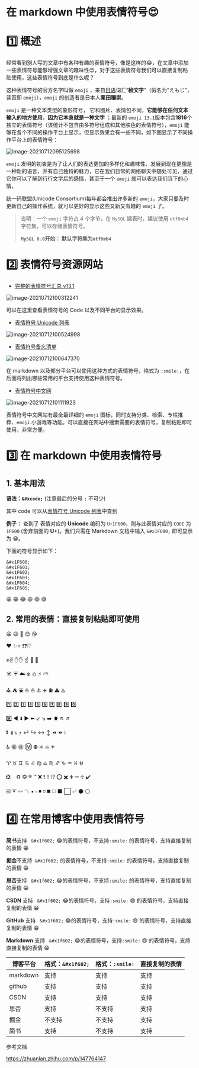 # 在 markdown 中使用表情符号😍

# 1️⃣ 概述

经常看到别人写的文章中有各种有趣的表情符号，像是这样的😂，在文章中添加一些表情符号能够增强文章的趣味性😊，对于这些表情符号我们可以直接复制粘贴使用，这些表情符号到底是什么呢？

这种表情符号的官方名字叫做 `emoji` ，来自[日语](https://baike.baidu.com/item/日语)词汇“**絵文字**”（假名为“えもじ”，读音即 `emoji`），`emoji` 的创造者是日本人**栗田穰崇**。

 `emoji` 是一种文本类型的象形符号， 它和图片、表情包不同，**它能够在任何文本输入的地方使用**，**因为它本身就是一种文字** ；最新的 `emoji 13.1`版本包含**1816**个独立的表情符号（该统计不包含由多符号组成和其他肤色的表情符号），`emoji` 能够在各个不同的操作平台上显示，但显示效果会有一些不同，如下图显示了不同操作平台上的表情符号：

![image-20210712095125698](在markdown中使用表情符号.assets/image-20210712095125698.png)



`emoji` 发明的初衷是为了让人们的表达更加的多样化和趣味性，发展到现在更像是一种新的语言，并有自己独特的魅力，它在我们日常的网络聊天中随处可见，通过它你可以了解到行行文字后的感情，甚至于一个 `emoji` 就可以表达我们当下的心情，

统一码联盟(Unicode Consortium)每年都会推出许多新的 `emoji`，大家只要及时更新自己的操作系统，就可以更好的显示这些又新又有趣的 `emoji` 了。



>  说明：一个 `emoji` 字符占 4 个字节，在 `MySQL` 建表时，建议使用 `utf8mb4` 字符集，可以存储表情符号。
>
>  **`MySQL 8.0`开始： 默认字符集为`utf8mb4`**



# 2️⃣ 表情符号资源网站

- [完整的表情符号汇总  v13.1](https://www.unicode.org/emoji/charts/full-emoji-list.html)

![image-20210712100312241](在markdown中使用表情符号.assets/image-20210712100312241.png)

可以在这里查看表情符号的 Code 以及不同平台的显示效果。

- [表情符号 Unicode 列表](https://apps.timwhitlock.info/emoji/tables/unicode#)

![image-20210712100524998](在markdown中使用表情符号.assets/image-20210712100524998.png)



- [表情符号备忘清单](https://www.webfx.com/tools/emoji-cheat-sheet/)

![image-20210712100647370](在markdown中使用表情符号.assets/image-20210712100647370.png)

在 markdown 以及部分平台可以使用这种方式的表情符号，格式为 `:smile:`，在后面将列出哪些常用的平台支持使用这种表情符号。

- [表情符号中文网](https://www.emojiall.com/zh-hans)

![image-20210712101111923](在markdown中使用表情符号.assets/image-20210712101111923.png)

表情符号中文网站有最全最详细的 `emoji` 图标，同时支持分类、检索、专栏推荐、`emoji` 小游戏等功能。可以直接在网站中搜索需要的表情符号，复制粘贴即可使用，非常方便。



#  3️⃣ 在 markdown 中使用表情符号

## 1. **基本用法**

**语法：`&#xcode;`**  (注意最后的分号 `;` 不可少)

其中 code 可以从[表情符号 Unicode 列表](https://apps.timwhitlock.info/emoji/tables/unicode#)中查到

**例子：** 查到了 表情对应的 **Unicode** 编码为 `U+1F600`，则与此表情对应的 `CODE` 为 `1F600` (舍弃前面的 **U+**)。我们只需在 Markdown 文档中输入 `&#x1F600;` 即可显示为 &#x1F600;。

下面的符号显示如下：

```
&#x1F600;
&#x1F601;
&#x1F602;
&#x1F603;
&#x1F604;
&#x1F605;
```

&#x1F600;
&#x1F601;
&#x1F602;
&#x1F603;
&#x1F604;
&#x1F605;



## 2. 常用的表情：直接复制粘贴即可使用

😀 😃 🥰 😍 😘

❤️ ✨⭐ ❗❓❕❔ 

✊✌️ ✋✋ ☝️ 👏 🤝

☀️ ☔ ☁️ ❄️ ⛄ ⚡ ⛅

⛪ ⛺ ⛲ ⛵ ⛵ ⚓ ✈️ ⛽ ⚠️ ♨️

1️⃣ 2️⃣ 3️⃣ 4️⃣ 5️⃣ 6️⃣ 7️⃣ 8️⃣ 9️⃣ 0️⃣

#️⃣ ◀️ ⬇️ ▶️ ⬅️ ↙️ ↘️ ➡️ ⬆️ ↖️ ↗️ 

⏬ ⏫ ⤵️ ⤴️ ↩️ ↪️ ↔️ ↕️ ⏪ ⏩ ℹ️ ️ ️ ️ 

♿ ㊙️ ㊗️ Ⓜ️ ⛔ ✳️ ❇️ ✴️ 

♈ ♉ ♊ ♋ ♌ ♍ ♎ ♏ ♐ ♑ ♒ ♓ ⛎ 

❎ ️ ️ ️ ♻️ ©️ ®️ ™️ ❌ ❗ ‼️ ⁉️ ⭕ ✖️ ➕ ➖ ➗ ✔️ 

☑️ ➰ 〰️ 〽️ ▪️ ▫️ ◾ ◽ ◼️ ◻️ ⬛ ⬜ ✅ ⚫ ⚪



# 4️⃣ 在常用博客中使用表情符号

**简书**支持 ` &#x1f602;`  &#x1f602;的表情符号，不支持`:smile:` 的表情符号，支持直接复制的表情  😁

**掘金**不支持` &#x1f602;` 的表情符号，不支持`:smile:` 的表情符号，支持直接复制的表情  😁

**思否**支持 ` &#x1f602;`  &#x1f602;的表情符号，不支持`:smile:` 的表情符号，支持直接复制的表情  😁

**CSDN** 支持 ` &#x1f602;`  &#x1f602;的表情符号，支持`:smile:`  :smile: 的表情符号，支持直接复制的表情 😁

**GitHub** 支持 ` &#x1f602;`  &#x1f602;的表情符号，支持`:smile:`  :smile: 的表情符号，支持直接复制的表情 😁

**Markdown** 支持 ` &#x1f602;`  &#x1f602;的表情符号，支持`:smile:`  :smile: 的表情符号，支持直接复制的表情 😁

| 博客平台 | 格式：`&#x1f602;` | 格式：`:smile:` | 直接复制的表情 |
| -------- | ----------------- | --------------- | -------------- |
| markdown | 支持              | 支持            | 支持           |
| github   | 支持              | 支持            | 支持           |
| CSDN     | 支持              | 支持            | 支持           |
| 思否     | 支持              | 不支持          | 支持           |
| 掘金     | 不支持            | 不支持          | 支持           |
| 简书     | 支持              | 不支持          | 支持           |



参考文档

https://zhuanlan.zhihu.com/p/147764147







